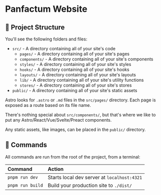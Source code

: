 # Panfactum Website

## 🚀 Project Structure

You'll see the following folders and files:

- `src/` - A directory containing all of your site's code
  - `pages/` - A directory containing all of your site's pages
  - `components/` - A directory containing all of your site's components
  - `styles/` - A directory containing all of your site's styles
  - `hooks/` - A directory containing all of your site's hooks
  - `layouts/` - A directory containing all of your site's layouts
  - `lib/` - A directory containing all of your site's utility functions
  - `stores/` - A directory containing all of your site's stores
- `public/` - A directory containing all of your site's static assets

Astro looks for `.astro` or `.md` files in the `src/pages/` directory. Each page is exposed as a route based on its file name.

There's nothing special about `src/components/`, but that's where we like to put any Astro/React/Vue/Svelte/Preact components.

Any static assets, like images, can be placed in the `public/` directory.

## 🧞 Commands

All commands are run from the root of the project, from a terminal:

| Command          | Action                                      |
| :--------------- | :------------------------------------------ |
| `pnpm run dev`   | Starts local dev server at `localhost:4321` |
| `pnpm run build` | Build your production site to `./dist/`     |

